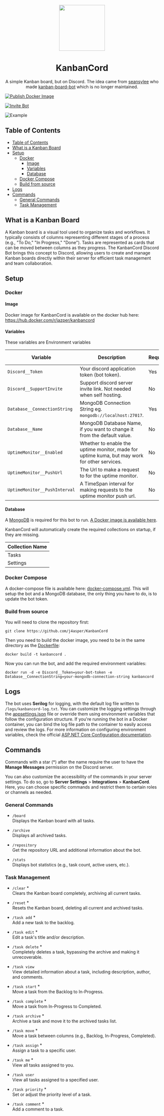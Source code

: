 <a href="https://discord.com/oauth2/authorize?client_id=1301269207073165444">
  <p align="center">
    <img width="150" src=".github/images/logo.png"/>
  </p>
</a>

<h1 align="center">KanbanCord</h1>

<p align="center">
  A simple Kanban board, but on Discord. The idea came from <a href="https://github.com/seansylee" target="_blank">seansylee</a> who made <a href="https://github.com/seansylee/kanban-board-bot" target="_blank">kanban-board-bot</a> which is no longer maintained.
</p>

[![Publish Docker Image](https://github.com/j4asper/KanbanCord/actions/workflows/build-and-publish-docker-image.yml/badge.svg)](https://github.com/j4asper/KanbanCord/actions/workflows/build-and-publish-docker-image.yml)

[![Invite Bot](https://img.shields.io/badge/Invite%20Bot-7289DA?style=for-the-badge&logo=discord&logoColor=white)](https://discord.com/oauth2/authorize?client_id=1301269207073165444)

![Example](.github/images/example.png)

## Table of Contents

<!-- TOC -->
  * [Table of Contents](#table-of-contents)
  * [What is a Kanban Board](#what-is-a-kanban-board)
  * [Setup](#setup)
    * [Docker](#docker)
      * [Image](#image)
      * [Variables](#variables)
      * [Database](#database)
    * [Docker Compose](#docker-compose)
    * [Build from source](#build-from-source)
  * [Logs](#logs)
  * [Commands](#commands)
    * [General Commands](#general-commands)
    * [Task Management](#task-management)
<!-- TOC -->

## What is a Kanban Board

A Kanban board is a visual tool used to organize tasks and workflows. It typically consists of columns representing different stages of a process (e.g., "To Do," "In Progress," "Done"). Tasks are represented as cards that can be moved between columns as they progress. The KanbanCord Discord Bot brings this concept to Discord, allowing users to create and manage Kanban boards directly within their server for efficient task management and team collaboration.

## Setup

### Docker

#### Image

Docker image for KanbanCord is available on the docker hub here: https://hub.docker.com/r/jazper/kanbancord

#### Variables

These variables are Environment variables

| Variable                      | Description                                                                                  | Required | Default value |
|-------------------------------|----------------------------------------------------------------------------------------------|----------|---------------|
| `Discord__Token`              | Your discord application token (bot token).                                                  | Yes      | None          |
| `Discord__SupportInvite`      | Support discord server invite link. Not needed when self hosting.                            | No       | None          |
| `Database__ConnectionString`  | MongoDB Connection String eg. `mongodb://localhost:27017`.                                   | Yes      | None          |
| `Database__Name`              | MongoDB Database Name, if you want to change it from the default value.                      | No       | `KanbanCord`  |
| `UptimeMonitor__Enabled`      | Whether to enable the uptime monitor, made for uptime kuma, but may work for other services. | No       | `false`       |
| `UptimeMonitor__PushUrl`      | The Url to make a request to for the uptime monitor.                                         | No       | None          |
| `UptimeMonitor__PushInterval` | A TimeSpan interval for making requests to the uptime monitor push url.                      | No       | 1 Minute      |

#### Database

A [MongoDB](https://www.mongodb.com/) is required for this bot to run. [A Docker image is available here](https://hub.docker.com/r/mongodb/mongodb-community-server).

KanbanCord will automatically create the required collections on startup, if they are missing.

| Collection Name |
|-----------------|
| Tasks           |
| Settings        |

### Docker Compose

A docker-compose file is available here: [docker-compose.yml](docker-compose.yml). This will setup the bot and a MongoDB database, the only thing you have to do, is to update the bot token.

### Build from source

You will need to clone the repository first:

```console
git clone https://github.com/j4asper/KanbanCord
```

Then you need to build the docker image, you need to be in the same directory as the [Dockerfile](Dockerfile):

```console
docker build -t kanbancord .
```

Now you can run the bot, and add the required environment variables:

```console
docker run -d -e Discord__Token=your-bot-token -e Database__ConnectionString=your-mongodb-connection-string kanbancord
```

## Logs

The bot uses **Serilog** for logging, with the default log file written to `/logs/kanbancord-log.txt`. You can customize the logging settings through the [appsettings.json](KanbanCord.Bot/appsettings.json) file or override them using environment variables that follow the configuration structure. If you're running the bot in a Docker container, you can bind the log file path to the container to easily access and review the logs. For more information on configuring environment variables, check the official [ASP.NET Core Configuration documentation](https://learn.microsoft.com/en-us/aspnet/core/fundamentals/configuration/?view=aspnetcore-9.0#naming-of-environment-variables).

## Commands

Commands with a star (*) after the name require the user to have the **Manage Messages** permission on the Discord server.

You can also customize the accessibility of the commands in your server settings. To do so, go to **Server Settings** > **Integrations** > **KanbanCord**. Here, you can choose specific commands and restrict them to certain roles or channels as needed.

### General Commands

- `/board`  
  Displays the Kanban board with all tasks.
  
- `/archive`  
  Displays all archived tasks.

- `/repository`  
  Get the repository URL and additional information about the bot.

- `/stats`  
  Displays bot statistics (e.g., task count, active users, etc.).

### Task Management

- `/clear` *  
  Clears the Kanban board completely, archiving all current tasks.

- `/reset` *  
  Resets the Kanban board, deleting all current and archived tasks.

- `/task add` *  
  Add a new task to the backlog.

- `/task edit` *  
  Edit a task's title and/or description.

- `/task delete` *  
  Completely deletes a task, bypassing the archive and making it unrecoverable.

- `/task view`  
  View detailed information about a task, including description, author, and comments.

- `/task start` *  
  Move a task from the Backlog to In-Progress.

- `/task complete` *  
  Move a task from In-Progress to Completed.

- `/task archive` *  
  Archive a task and move it to the archived tasks list.

- `/task move` *  
  Move a task between columns (e.g., Backlog, In-Progress, Completed).

- `/task assign` *  
  Assign a task to a specific user.

- `/task me` *  
  View all tasks assigned to you.

- `/task user`  
  View all tasks assigned to a specified user.

- `/task priority` *  
  Set or adjust the priority level of a task.

- `/task comment` *  
  Add a comment to a task.
